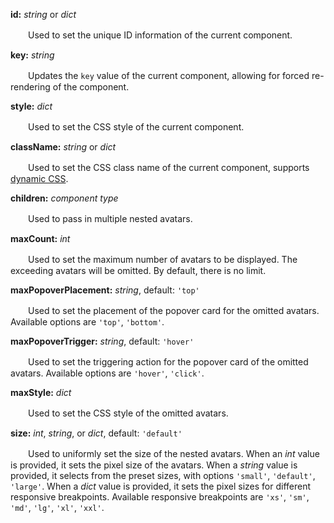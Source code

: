 **id:** *string* or *dict*

　　Used to set the unique ID information of the current component.

**key:** *string*

　　Updates the `key` value of the current component, allowing for forced re-rendering of the component.

**style:** *dict*

　　Used to set the CSS style of the current component.

**className:** *string* or *dict*

　　Used to set the CSS class name of the current component, supports [dynamic CSS](/advanced-classname).

**children:** *component type*

　　Used to pass in multiple nested avatars.

**maxCount:** *int*

　　Used to set the maximum number of avatars to be displayed. The exceeding avatars will be omitted. By default, there is no limit.

**maxPopoverPlacement:** *string*, default: `'top'`

　　Used to set the placement of the popover card for the omitted avatars. Available options are `'top'`, `'bottom'`.

**maxPopoverTrigger:** *string*, default: `'hover'`

　　Used to set the triggering action for the popover card of the omitted avatars. Available options are `'hover'`, `'click'`.

**maxStyle:** *dict*

　　Used to set the CSS style of the omitted avatars.

**size:** *int*, *string*, or *dict*, default: `'default'`

　　Used to uniformly set the size of the nested avatars. When an *int* value is provided, it sets the pixel size of the avatars. When a *string* value is provided, it selects from the preset sizes, with options `'small'`, `'default'`, `'large'`. When a *dict* value is provided, it sets the pixel sizes for different responsive breakpoints. Available responsive breakpoints are `'xs'`, `'sm'`, `'md'`, `'lg'`, `'xl'`, `'xxl'`.